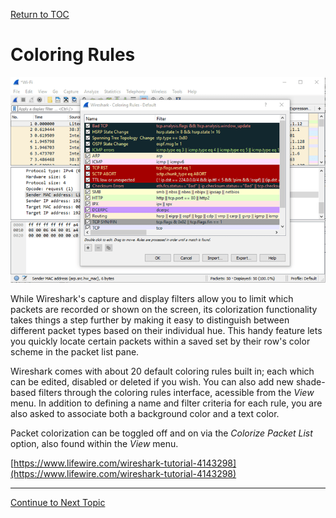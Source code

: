 <a href="https://github.com/CyberTrainingUSAF/08-Network-Programming/blob/master/00-Table-of-Contents.md" rel="Return to TOC"> Return to TOC </a>

# Coloring Rules

![](../../.gitbook/assets/wireshark-colors-59512e8f3df78cae8137715b.png)

While Wireshark's capture and display filters allow you to limit which packets are recorded or shown on the screen, its colorization functionality takes things a step further by making it easy to distinguish between different packet types based on their individual hue. This handy feature lets you quickly locate certain packets within a saved set by their row's color scheme in the packet list pane.

Wireshark comes with about 20 default coloring rules built in; each which can be edited, disabled or deleted if you wish. You can also add new shade-based filters through the coloring rules interface, acessible from the _View_ menu. In addition to defining a name and filter criteria for each rule, you are also asked to associate both a background color and a text color.

Packet colorization can be toggled off and on via the _Colorize Packet List_ option, also found within the _View_ menu.

[https://www.lifewire.com/wireshark-tutorial-4143298](https://www.lifewire.com/wireshark-tutorial-4143298)

---

<a href="https://github.com/CyberTrainingUSAF/08-Network-Programming/blob/master/02-intro-to-networking/netcat.md" > Continue to Next Topic </a>
